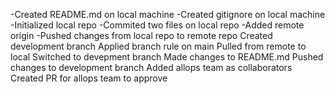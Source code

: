 -Created README.md on local machine 
-Created gitignore on local machine 
-Initialized local repo 
-Commited two files on local repo 
-Added remote origin 
-Pushed changes from local repo to remote repo 
Created development branch 
Applied branch rule on main 
Pulled from remote to local Switched 
to devepment branch 
Made changes to README.md 
Pushed changes to development branch
Added allops team as collaborators
Created PR for allops team to approve
